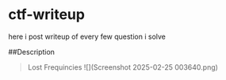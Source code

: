 # ctf-writeup
here i post writeup of every few question i solve

##Description
>Lost Frequincies
![](Screenshot 2025-02-25 003640.png)
